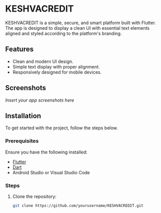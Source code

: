 # KESHVACREDIT

KESHVACREDIT is a simple, secure, and smart platform built with Flutter. The app is designed to display a clean UI with essential text elements aligned and styled according to the platform's branding.

## Features

- Clean and modern UI design.
- Simple text display with proper alignment.
- Responsively designed for mobile devices.

## Screenshots

*Insert your app screenshots here*

## Installation

To get started with the project, follow the steps below.

### Prerequisites

Ensure you have the following installed:

- [Flutter](https://flutter.dev/docs/get-started/install)
- [Dart](https://dart.dev/get-dart)
- Android Studio or Visual Studio Code

### Steps

1. Clone the repository:

   ```bash
   git clone https://github.com/yourusername/KESHVACREDIT.git
